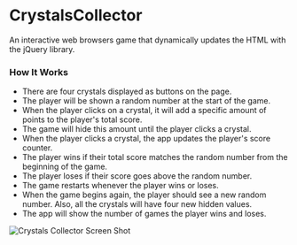# CrystalsCollector
An interactive web browsers game that dynamically updates the HTML with the jQuery library.

### How It Works
* There are four crystals displayed as buttons on the page.
* The player will be shown a random number at the start of the game.
* When the player clicks on a crystal, it will add a specific amount of points to the player's total score.
* The game will hide this amount until the player clicks a crystal.
* When the player clicks a crystal, the app updates the player's score counter.
* The player wins if their total score matches the random number from the beginning of the game.
* The player loses if their score goes above the random number.
* The game restarts whenever the player wins or loses.
* When the game begins again, the player should see a new random number. Also, all the crystals will have four new hidden values. 
* The app will show the number of games the player wins and loses. 

![Crystals Collector Screen Shot](https://github.com/natplusultra/CrystalsCollector/blob/master/assets/images/crystals_shot.png)
